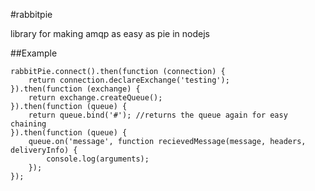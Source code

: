 #rabbitpie

library for making amqp as easy as pie in nodejs

##Example

```
rabbitPie.connect().then(function (connection) {
    return connection.declareExchange('testing');
}).then(function (exchange) {
    return exchange.createQueue();
}).then(function (queue) {
    return queue.bind('#'); //returns the queue again for easy chaining
}).then(function (queue) {
    queue.on('message', function recievedMessage(message, headers, deliveryInfo) {
        console.log(arguments);
    });
});
```
